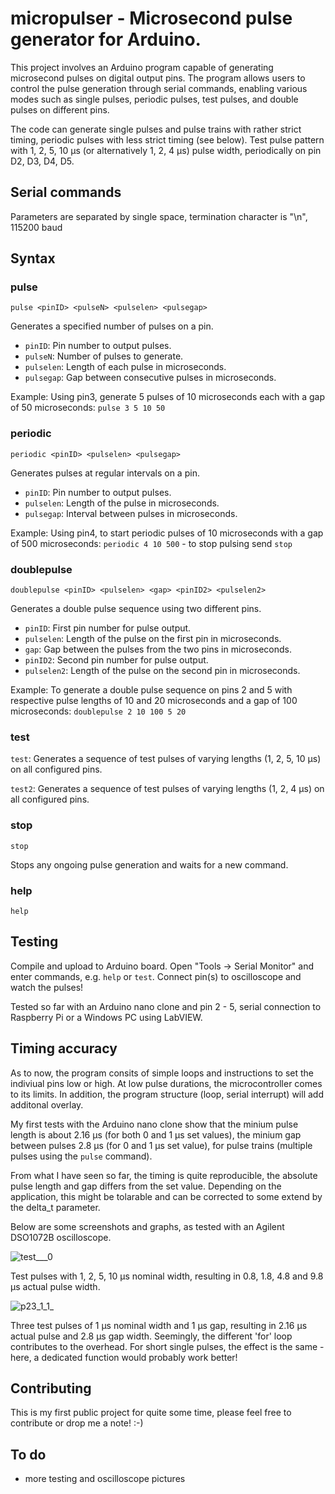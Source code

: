 # micropulser - Microsecond pulse generator for Arduino.

This project involves an Arduino program capable of generating microsecond pulses on digital output pins. 
The program allows users to control the pulse generation through serial commands, 
enabling various modes such as single pulses, periodic pulses, test pulses, and double pulses on different pins.

The code can generate single pulses and pulse trains with rather strict timing, periodic pulses with less strict timing (see below).
Test pulse pattern with 1, 2, 5, 10 µs (or alternatively 1, 2, 4 µs) pulse width, periodically on pin D2, D3, D4, D5.

## Serial commands 
Parameters are separated by single space, termination character is "\n", 115200 baud

## Syntax

### pulse
`pulse <pinID> <pulseN> <pulselen> <pulsegap>`

Generates a specified number of pulses on a pin.

- `pinID`: Pin number to output pulses.
- `pulseN`: Number of pulses to generate.
- `pulselen`: Length of each pulse in microseconds.
- `pulsegap`: Gap between consecutive pulses in microseconds.

Example: Using pin3, generate 5 pulses of 10 microseconds each with a gap of 50 microseconds:
`pulse 3 5 10 50`


### periodic
`periodic <pinID> <pulselen> <pulsegap>`

Generates pulses at regular intervals on a pin.

- `pinID`: Pin number to output pulses.
- `pulselen`: Length of the pulse in microseconds.
- `pulsegap`: Interval between pulses in microseconds.

Example: Using pin4, to start periodic pulses of 10 microseconds with a gap of 500 microseconds:
  `periodic 4 10 500` - to stop pulsing send `stop`


### doublepulse
`doublepulse <pinID> <pulselen> <gap> <pinID2> <pulselen2>`

Generates a double pulse sequence using two different pins.

- `pinID`: First pin number for pulse output.
- `pulselen`: Length of the pulse on the first pin in microseconds.
- `gap`: Gap between the pulses from the two pins in microseconds.
- `pinID2`: Second pin number for pulse output.
- `pulselen2`: Length of the pulse on the second pin in microseconds.

Example: To generate a double pulse sequence on pins 2 and 5 with respective pulse lengths of 10 and 20 microseconds and a gap of 100 microseconds:
  `doublepulse 2 10 100 5 20`

### test
`test`: Generates a sequence of test pulses of varying lengths (1, 2, 5, 10 µs) on all configured pins.

`test2`: Generates a sequence of test pulses of varying lengths (1, 2, 4 µs) on all configured pins.

### stop
`stop`

Stops any ongoing pulse generation and waits for a new command.

### help
`help`

## Testing
Compile and upload to Arduino board. Open "Tools -> Serial Monitor" and enter commands, e.g. `help` or `test`.
Connect pin(s) to oscilloscope and watch the pulses!


Tested so far with an Arduino nano clone and pin 2 - 5, serial connection to Raspberry Pi or a Windows PC using LabVIEW.

## Timing accuracy
As to now, the program consits of simple loops and instructions to set the indiviual pins low or high.
At low pulse durations, the microcontroller comes to its limits. In addition, the program structure (loop, serial interrupt) will add additonal overlay.

My first tests with the Arduino nano clone show that the minium pulse length is about 2.16 µs (for both 0 and 1 µs set values), the minium gap between pulses 2.8 µs (for 0 and 1 µs set value), for pulse trains (multiple pulses using the `pulse` command).

From what I have seen so far, the timing is quite reproducible, the absolute pulse length and gap differs from the set value.
Depending on the application, this might be tolarable and can be corrected to some extend by the delta_t parameter.

Below are some screenshots and graphs, as tested with an Agilent DSO1072B oscilloscope.

![test___0](https://user-images.githubusercontent.com/5566528/236679824-01d12e9e-3edd-4111-a472-7d71afaea327.png)

Test pulses with 1, 2, 5, 10 µs nominal width, resulting in 0.8, 1.8, 4.8 and 9.8 µs actual pulse width.

![p23_1_1_](https://user-images.githubusercontent.com/5566528/236680531-9e409941-7eba-40f5-80a1-f75a326d67ef.png)

Three test pulses of 1 µs nominal width and 1 µs gap, resulting in 2.16 µs actual pulse and 2.8 µs gap width. Seemingly, the different 'for' loop contributes to the overhead. For short single pulses, the effect is the same - here, a dedicated function would probably work better!


## Contributing

This is my first public project for quite some time, please feel free to contribute or drop me a note! :-)

## To do
* more testing and oscilloscope pictures

